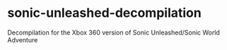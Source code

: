 # sonic-unleashed-decompilation
Decompilation for the Xbox 360 version of Sonic Unleashed/Sonic World Adventure
